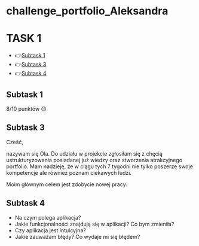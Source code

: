 # challenge_portfolio_Aleksandra
# TASK 1
 - 👉[Subtask 1](#Subtask-1)
 - 👉[Subtask 3](#Subtask-3)
 - 👉[Subtask 4](#Subtask-4)
 
## Subtask 1
8/10 punktów :blush: 
## Subtask 3
Cześć,

nazywam się Ola. Do udziału w projekcie zgłosiłam się z chęcią ustrukturyzowania posiadanej już wiedzy oraz stworzenia atrakcyjnego portfolio. Mam nadzieję, że w ciągu tych 7 tygodni nie tylko poszerzę swoje kompetencje ale również poznam ciekawych ludzi. 

Moim głównym celem jest zdobycie nowej pracy.

## Subtask 4
- Na czym polega aplikacja?
- Jakie funkcjonalności znajdują się w aplikacji? Co bym zmieniła?
- Czy aplikacja jest intuicyjna?
- Jakie zauważam błędy? Co wydaje mi się błędem? 

